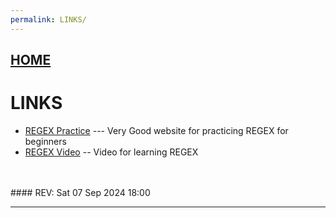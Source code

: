 ```yaml
---
permalink: LINKS/
---
```


## [HOME](../)
# LINKS
* [REGEX Practice](https://regexone.com/) --- Very Good website for practicing REGEX for beginners
* [REGEX Video](https://youtu.be/sa-TUpSx1JA?si=koByra7xcaIOuLTJ) -- Video for learning REGEX
<br>
<br>
#### REV: Sat 07 Sep 2024 18:00
<hr>
